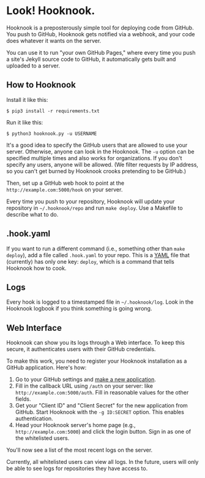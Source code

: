 # Look! Hooknook.

Hooknook is a preposterously simple tool for deploying code from GitHub. You push to GitHub, Hooknook gets notified via a webhook, and your code does whatever it wants on the server.

You can use it to run "your own GitHub Pages," where every time you push a site's Jekyll source code to GitHub, it automatically gets built and uploaded to a server.

## How to Hooknook

Install it like this:

    $ pip3 install -r requirements.txt

Run it like this:

    $ python3 hooknook.py -u USERNAME

It's a good idea to specify the GitHub users that are allowed to use your server. Otherwise, anyone can look in the Hooknook. The `-u` option can be specified multiple times and also works for organizations. If you don't specify any users, anyone will be allowed. (We filter requests by IP address, so you can't get burned by Hooknook crooks pretending to be GitHub.)

Then, set up a GitHub web hook to point at the `http://example.com:5000/hook` on your server.

Every time you push to your repository, Hooknook will update your repository in `~/.hooknook/repo` and run `make deploy`. Use a Makefile to describe what to do.

## .hook.yaml

If you want to run a different command (i.e., something other than `make deploy`), add a file called `.hook.yaml` to your repo. This is a [YAML][] file that (currently) has only one key: `deploy`, which is a command that tells Hooknook how to cook.

[YAML]: https://en.wikipedia.org/wiki/YAML

## Logs

Every hook is logged to a timestamped file in `~/.hooknook/log`. Look in the Hooknook logbook if you think something is going wrong.

## Web Interface

Hooknook can show you its logs through a Web interface. To keep this secure, it authenticates users with their GitHub credentials.

To make this work, you need to register your Hooknook installation as a GitHub application. Here's how:

1. Go to your GitHub settings and [make a new application][gh-app-new].
2. Fill in the callback URL using `/auth` on your server: like `http://example.com:5000/auth`. Fill in reasonable values for the other fields.
3. Get your "Client ID" and "Client Secret" for the new application from GitHub. Start Hooknook with the `-g ID:SECRET` option. This enables authentication.
4. Head your Hooknook server's home page (e.g., `http://example.com:5000`) and click the login button. Sign in as one of the whitelisted users.

You'll now see a list of the most recent logs on the server.

Currently, all whitelisted users can view all logs. In the future, users will only be able to see logs for repositories they have access to.

[gh-app-new]: https://github.com/settings/applications/new
